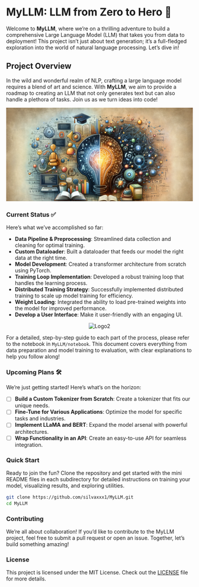 # MyLLM: LLM from Zero to Hero 🚀

Welcome to **MyLLM**, where we’re on a thrilling adventure to build a comprehensive Large Language Model (LLM) that takes you from data to deployment! This project isn’t just about text generation; it’s a full-fledged exploration into the world of natural language processing. Let’s dive in!

## Project Overview

In the wild and wonderful realm of NLP, crafting a large language model requires a blend of art and science. With **MyLLM**, we aim to provide a roadmap to creating an LLM that not only generates text but can also handle a plethora of tasks. Join us as we turn ideas into code!

<div align="center">
  <img src="./LOGO.PNG" alt="Logo1" width="800" />
</div>

### Current Status ✅

Here’s what we’ve accomplished so far:

- **Data Pipeline & Preprocessing**: Streamlined data collection and cleaning for optimal training.
- **Custom Dataloader**: Built a dataloader that feeds our model the right data at the right time.
- **Model Development**: Created a transformer architecture from scratch using PyTorch.
- **Training Loop Implementation**: Developed a robust training loop that handles the learning process.
- **Distributed Training Strategy**: Successfully implemented distributed training to scale up model training for efficiency.
- **Weight Loading**: Integrated the ability to load pre-trained weights into the model for improved performance.
- **Develop a User Interface**: Make it user-friendly with an engaging UI.

<div align="center">
  <img src="./Capturex.PNG" alt="Logo2" width="800" />
</div>

For a detailed, step-by-step guide to each part of the process, please refer to the notebook in `MyLLM/notebook`. This document covers everything from data preparation and model training to evaluation, with clear explanations to help you follow along!

### Upcoming Plans 🛠️

We’re just getting started! Here’s what’s on the horizon:

- [ ] **Build a Custom Tokenizer from Scratch**: Create a tokenizer that fits our unique needs.
- [ ] **Fine-Tune for Various Applications**: Optimize the model for specific tasks and industries.
- [ ] **Implement LLaMA and BERT**: Expand the model arsenal with powerful architectures.
- [ ] **Wrap Functionality in an API**: Create an easy-to-use API for seamless integration.

### Quick Start

Ready to join the fun? Clone the repository and get started with the mini README files in each subdirectory for detailed instructions on training your model, visualizing results, and exploring utilities.

```bash
git clone https://github.com/silvaxxx1/MyLLM.git
cd MyLLM
```

### Contributing

We’re all about collaboration! If you’d like to contribute to the MyLLM project, feel free to submit a pull request or open an issue. Together, let’s build something amazing!

### License

This project is licensed under the MIT License. Check out the [LICENSE](LICENSE) file for more details.
